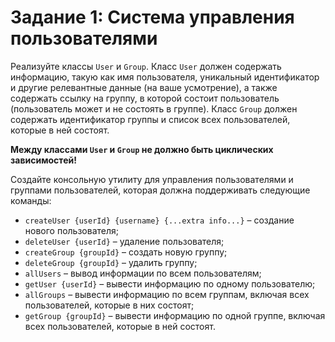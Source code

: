 # Задание 1: Система управления пользователями

Реализуйте классы `User` и `Group`. Класс `User` должен содержать информацию, такую как имя пользователя, уникальный идентификатор и другие релевантные данные (на ваше усмотрение), а также содержать ссылку на группу, в которой состоит пользователь (пользователь может и не состоять в группе). Класс `Group` должен содержать идентификатор группы и список всех пользователей, которые в ней состоят.

**Между классами `User` и `Group` не должно быть циклических зависимостей!**

Создайте консольную утилиту для управления пользователями и группами пользователей, которая должна поддерживать следующие команды:

* `createUser {userId} {username} {...extra info...}` – создание нового пользователя;
* `deleteUser {userId}` – удаление пользователя;
* `createGroup {groupId}` – создать новую группу;
* `deleteGroup {groupId}` – удалить группу;
* `allUsers` – вывод информации по всем пользователям;
* `getUser {userId}` – вывести информацию по одному пользователю;
* `allGroups` – вывести информацию по всем группам, включая всех пользователей, которые в них состоят;
* `getGroup {groupId}` – вывести информацию по одной группе, включая всех пользователей, которые в ней состоят.